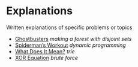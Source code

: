 # Explanations

Written explanations of specific problems or topics

- [Ghostbusters](ghostbusters.md) _making a forest with disjoint sets_
- [Spiderman’s Workout](spidermans-workout.md) _dynamic programming_
- [What Does It Mean?](what-does-it-mean.md) _trie_
- [XOR Equation](xor-equation.md) _brute force_
